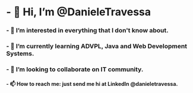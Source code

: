 # - 👋 Hi, I’m @DanieleTravessa
### - 👀 I’m interested in everything that I don't know about.
### - 🌱 I’m currently learning ADVPL, Java and Web Development Systems.
### - 💞️ I’m looking to collaborate on IT community.
#### - 📫 How to reach me: just send me hi at LinkedIn @danieletravessa.

<!---
DanieleTravessa/DanieleTravessa is a ✨ special ✨ repository because its `README.md` (this file) appears on your GitHub profile.
You can click the Preview link to take a look at your changes.
--->
